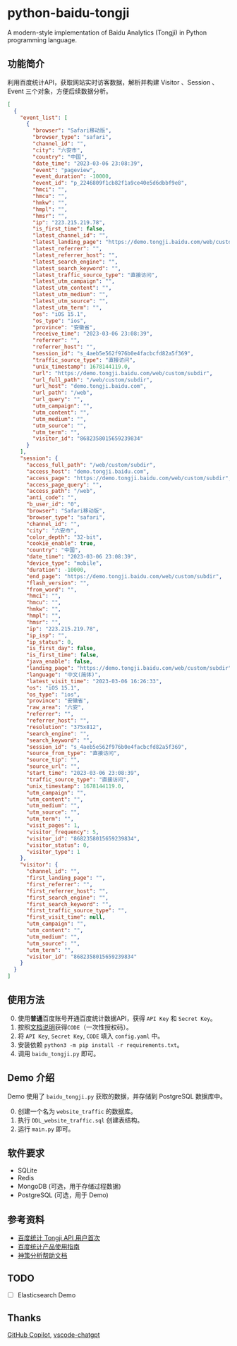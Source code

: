 # python-baidu-tongji

A modern-style implementation of Baidu Analytics (Tongji) in Python programming language.


## 功能简介

利用百度统计API，获取网站实时访客数据，解析并构建 Visitor 、Session 、Event 三个对象，方便后续数据分析。

```json
[
  {
    "event_list": [
      {
        "browser": "Safari移动版",
        "browser_type": "safari",
        "channel_id": "",
        "city": "六安市",
        "country": "中国",
        "date_time": "2023-03-06 23:08:39",
        "event": "pageview",
        "event_duration": -10000,
        "event_id": "p_2246809f1cb82f1a9ce40e5d6dbbf9e8",
        "hmci": "",
        "hmcu": "",
        "hmkw": "",
        "hmpl": "",
        "hmsr": "",
        "ip": "223.215.219.78",
        "is_first_time": false,
        "latest_channel_id": "",
        "latest_landing_page": "https://demo.tongji.baidu.com/web/custom/subdir",
        "latest_referrer": "",
        "latest_referrer_host": "",
        "latest_search_engine": "",
        "latest_search_keyword": "",
        "latest_traffic_source_type": "直接访问",
        "latest_utm_campaign": "",
        "latest_utm_content": "",
        "latest_utm_medium": "",
        "latest_utm_source": "",
        "latest_utm_term": "",
        "os": "iOS 15.1",
        "os_type": "ios",
        "province": "安徽省",
        "receive_time": "2023-03-06 23:08:39",
        "referrer": "",
        "referrer_host": "",
        "session_id": "s_4aeb5e562f976b0e4facbcfd82a5f369",
        "traffic_source_type": "直接访问",
        "unix_timestamp": 1678144119.0,
        "url": "https://demo.tongji.baidu.com/web/custom/subdir",
        "url_full_path": "/web/custom/subdir",
        "url_host": "demo.tongji.baidu.com",
        "url_path": "/web",
        "url_query": "",
        "utm_campaign": "",
        "utm_content": "",
        "utm_medium": "",
        "utm_source": "",
        "utm_term": "",
        "visitor_id": "8682358015659239834"
      }
    ],
    "session": {
      "access_full_path": "/web/custom/subdir",
      "access_host": "demo.tongji.baidu.com",
      "access_page": "https://demo.tongji.baidu.com/web/custom/subdir",
      "access_page_query": "",
      "access_path": "/web",
      "anti_code": "",
      "b_user_id": "0",
      "browser": "Safari移动版",
      "browser_type": "safari",
      "channel_id": "",
      "city": "六安市",
      "color_depth": "32-bit",
      "cookie_enable": true,
      "country": "中国",
      "date_time": "2023-03-06 23:08:39",
      "device_type": "mobile",
      "duration": -10000,
      "end_page": "https://demo.tongji.baidu.com/web/custom/subdir",
      "flash_version": "",
      "from_word": "",
      "hmci": "",
      "hmcu": "",
      "hmkw": "",
      "hmpl": "",
      "hmsr": "",
      "ip": "223.215.219.78",
      "ip_isp": "",
      "ip_status": 0,
      "is_first_day": false,
      "is_first_time": false,
      "java_enable": false,
      "landing_page": "https://demo.tongji.baidu.com/web/custom/subdir",
      "language": "中文(简体)",
      "latest_visit_time": "2023-03-06 16:26:33",
      "os": "iOS 15.1",
      "os_type": "ios",
      "province": "安徽省",
      "raw_area": "六安",
      "referrer": "",
      "referrer_host": "",
      "resolution": "375x812",
      "search_engine": "",
      "search_keyword": "",
      "session_id": "s_4aeb5e562f976b0e4facbcfd82a5f369",
      "source_from_type": "直接访问",
      "source_tip": "",
      "source_url": "",
      "start_time": "2023-03-06 23:08:39",
      "traffic_source_type": "直接访问",
      "unix_timestamp": 1678144119.0,
      "utm_campaign": "",
      "utm_content": "",
      "utm_medium": "",
      "utm_source": "",
      "utm_term": "",
      "visit_pages": 1,
      "visitor_frequency": 5,
      "visitor_id": "8682358015659239834",
      "visitor_status": 0,
      "visitor_type": 1
    },
    "visitor": {
      "channel_id": "",
      "first_landing_page": "",
      "first_referrer": "",
      "first_referrer_host": "",
      "first_search_engine": "",
      "first_search_keyword": "",
      "first_traffic_source_type": "",
      "first_visit_time": null,
      "utm_campaign": "",
      "utm_content": "",
      "utm_medium": "",
      "utm_source": "",
      "utm_term": "",
      "visitor_id": "8682358015659239834"
    }
  }
]
```


## 使用方法

0. 使用**普通**百度账号开通百度统计数据API，获得 `API Key` 和 `Secret Key`。
1. 按照[文档说明](https://tongji.baidu.com/api/manual/Chapter2/openapi.html)获得`CODE`（一次性授权码）。
2. 将 `API Key`, `Secret Key`, `CODE` 填入 `config.yaml` 中。
3. 安装依赖 `python3 -m pip install -r requirements.txt`。
4. 调用 `baidu_tongji.py` 即可。


## Demo 介绍
Demo 使用了 `baidu_tongji.py` 获取的数据，并存储到 PostgreSQL 数据库中。

0. 创建一个名为 `website_traffic` 的数据库。
1. 执行 `DDL_website_traffic.sql` 创建表结构。
2. 运行 `main.py` 即可。


## 软件要求
- SQLite
- Redis
- MongoDB (可选，用于存储过程数据)
- PostgreSQL (可选，用于 Demo)


## 参考资料
- [百度统计 Tongji API 用户首次](https://tongji.baidu.com/api/manual/)
- [百度统计产品使用指南](https://tongji.baidu.com/holmes/Analytics/%E4%BA%A7%E5%93%81%E4%BD%BF%E7%94%A8%E6%8C%87%E5%8D%97/%E6%A6%82%E8%A7%88/%E6%B5%81%E9%87%8F%E5%88%86%E6%9E%90/%E5%AE%9E%E6%97%B6%E8%AE%BF%E5%AE%A2/)
- [神策分析帮助文档](https://manual.sensorsdata.cn/sa/latest/tech_sdk_all_preset_properties-89620676.html)


## TODO
- [ ] Elasticsearch Demo


## Thanks
[GitHub Copilot](https://github.com/features/copilot), [vscode-chatgpt](https://github.com/gencay/vscode-chatgpt)
